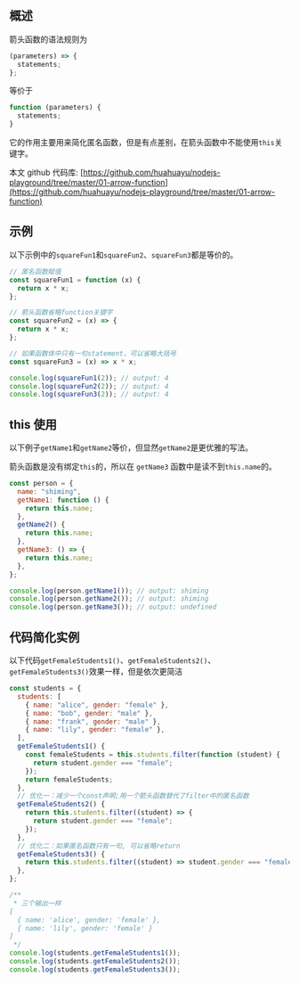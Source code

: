 [//title]: (Node.js箭头函数详解)
[//englishtitle]: (nodejs-arrow-function)
[//category]: (node,javascript)
[//tags]: (node,javascript,arrow-function,箭头函数)
[//createtime]: (20200512)
[//updatetime]: (20200513)

## 概述

箭头函数的语法规则为

```js
(parameters) => {
  statements;
};
```

等价于

```js
function (parameters) {
  statements;
}
```

它的作用主要用来简化匿名函数，但是有点差别，在箭头函数中不能使用`this`关键字。

本文 github 代码库: [https://github.com/huahuayu/nodejs-playground/tree/master/01-arrow-function](https://github.com/huahuayu/nodejs-playground/tree/master/01-arrow-function)

## 示例

以下示例中的`squareFun1`和`squareFun2`、`squareFun3`都是等价的。

```js
// 匿名函数赋值
const squareFun1 = function (x) {
  return x * x;
};

// 箭头函数省略function关键字
const squareFun2 = (x) => {
  return x * x;
};

// 如果函数体中只有一句statement，可以省略大括号
const squareFun3 = (x) => x * x;

console.log(squareFun1(2)); // output: 4
console.log(squareFun2(2)); // output: 4
console.log(squareFun3(2)); // output: 4
```

## this 使用

以下例子`getName1`和`getName2`等价，但显然`getName2`是更优雅的写法。

箭头函数是没有绑定`this`的，所以在 `getName3` 函数中是读不到`this.name`的。

```js
const person = {
  name: "shiming",
  getName1: function () {
    return this.name;
  },
  getName2() {
    return this.name;
  },
  getName3: () => {
    return this.name;
  },
};

console.log(person.getName1()); // output: shiming
console.log(person.getName2()); // output: shiming
console.log(person.getName3()); // output: undefined
```

## 代码简化实例

以下代码`getFemaleStudents1()`、`getFemaleStudents2()`、`getFemaleStudents3()`效果一样，但是依次更简洁

```js
const students = {
  students: [
    { name: "alice", gender: "female" },
    { name: "bob", gender: "male" },
    { name: "frank", gender: "male" },
    { name: "lily", gender: "female" },
  ],
  getFemaleStudents1() {
    const femaleStudents = this.students.filter(function (student) {
      return student.gender === "female";
    });
    return femaleStudents;
  },
  // 优化一：减少一个const声明;用一个箭头函数替代了filter中的匿名函数
  getFemaleStudents2() {
    return this.students.filter((student) => {
      return student.gender === "female";
    });
  },
  // 优化二：如果匿名函数只有一句, 可以省略return
  getFemaleStudents3() {
    return this.students.filter((student) => student.gender === "female");
  },
};

/**
 * 三个输出一样
[
  { name: 'alice', gender: 'female' },
  { name: 'lily', gender: 'female' }
]
 */
console.log(students.getFemaleStudents1());
console.log(students.getFemaleStudents2());
console.log(students.getFemaleStudents3());
```
